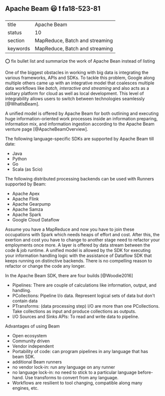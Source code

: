 ## Apache Beam :smiley: :exclamation: fa18-523-81


|          |                               |
| -------- | ----------------------------- |
| title    | Apache Beam                   | 
| status   | 10                            |
| section  | MapReduce, Batch and streaming|
| keywords | MapReduce, Batch and streaming|

:o: fix bullet list and summarize the work of Apache Bean instead of listing

One of the biggest obstacles in working with big data is integrating the various frameworks, APIs and SDKs. To tackle this problem, Google along multiple others came up with an integrative model that coalesces multiple data workflows like *batch, interactive and streaming* and also acts as a solitary platform for cloud as well as local development. This level of integrability allows users to switch between technologies seamlessly [@WhatIsBeam]. 

A unified model is offered by Apache Beam for both outlining and executing huge information-oriented work processes inside an information preparing, information mix, and information ingestion according to the Apache Beam venture page [@ApacheBeamOverview]. 

The following language-specific SDKs are supported by Apache Beam till date:

* Java
* Python
* Go
* Scala (as Scio)

The following distributed processing backends can be used with Runners supported by Beam:

* Apache Apex
* Apache Flink
* Apache Gearpump
* Apache Samza 
* Apache Spark 
* Google Cloud Dataflow

Assume you have a MapReduce and now you have to join these occupations with Spark which needs heaps of effort and cost. After this, the exertion and cost you have to change to another stage need to refactor your employments once more. A layer is offered by data stream between the code & job runtime. A unified model is allowed by the SDK for executing your information handling logic with the assistance of Dataflow SDK that keeps running on distinctive backends. There is no compelling reason to refactor or change the code any longer. 

In the Apache Beam SDK, there are four builds [@Woodie2016]

* Pipelines: There are couple of calculations like information, output, and handling.
* PCollections: Pipeline I/o data. Represent logical sets of data but don\'t contain data
* PTransforms: (data processing step) I/O are more than one PCollections. Take collections as input and produce collections as outputs. 
* I/O Sources and Sinks APIs: To read and write data to pipeline.

Advantages of using Beam

* Open ecosystem
* Community driven
* Vendor independent
* Portability of code: can program pipelines in any language that has beam SDK. 
* additional Beam runners
* no vendor lock-in: run any language on any runner
* no language lock-in: no need to stick to a particular language before-hand. Use transforms to convert from any language. 
* Workflows are resilient to tool changing, compatible along many engines, etc.

